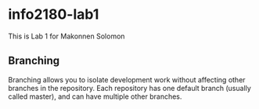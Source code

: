 # info2180-lab1

This is Lab 1 for  Makonnen Solomon

## Branching

Branching allows you to isolate development work without affecting other branches in the repository. Each repository has one default branch (usually called master), and can have multiple other branches.
